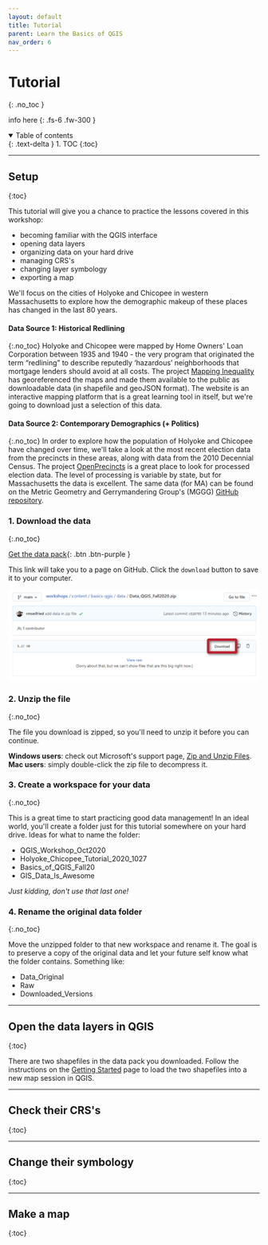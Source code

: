 ```yaml
---
layout: default
title: Tutorial
parent: Learn the Basics of QGIS
nav_order: 6
---
```


# Tutorial
{: .no_toc }

info here
{: .fs-6 .fw-300 }

<details open markdown="block">
  <summary>
    Table of contents
  </summary>
  {: .text-delta }
1. TOC
{:toc}
</details>

---
## Setup
{:toc}

This tutorial will give you a chance to practice the lessons covered in this workshop:
* becoming familiar with the QGIS interface
* opening data layers
* organizing data on your hard drive
* managing CRS's
* changing layer symbology
* exporting a map

We'll focus on the cities of Holyoke and Chicopee in western Massachusetts to explore how the demographic makeup of these places has changed in the last 80 years. 

#### Data Source 1: Historical Redlining
{:.no_toc}
Holyoke and Chicopee were mapped by Home Owners' Loan Corporation between 1935 and 1940 - the very program that originated the term “redlining” to describe reputedly ‘hazardous’ neighborhoods that mortgage lenders should avoid at all costs. The project [Mapping Inequality](https://dsl.richmond.edu/panorama/redlining/) has georeferenced the maps and made them available to the public as downloadable data (in shapefile and geoJSON format). The website is an interactive mapping platform that is a great learning tool in itself, but we're going to download just a selection of this data.

#### Data Source 2: Contemporary Demographics (+ Politics)
{:.no_toc}
In order to explore how the population of Holyoke and Chicopee have changed over time, we'll take a look at the most recent election data from the precincts in these areas, along with data from the 2010 Decennial Census. The project [OpenPrecincts](https://openprecincts.org/ma/) is a great place to look for processed election data. The level of processing is variable by state, but for Massachusetts the data is excellent. The same data (for MA) can be found on the Metric Geometry and Gerrymandering Group's (MGGG) [GitHub repository](https://github.com/mggg-states/MA-shapefiles).

### 1. Download the data
{:.no_toc}

[Get the data pack](https://github.com/umass-gis/workshops/blob/main/content/basics-qgis/data/Data_QGIS_Fall2020.zip){: .btn .btn-purple }

This link will take you to a page on GitHub. Click the `download` button to save it to your computer.

![Viewing a zip file on GitHub](media/download_anno.png "Downloading a zip file from GitHub")

### 2. Unzip the file
{:.no_toc}

The file you download is zipped, so you'll need to unzip it before you can continue. 

**Windows users**: check out Microsoft's support page, [Zip and Unzip Files](https://support.microsoft.com/en-us/windows/zip-and-unzip-files-8d28fa72-f2f9-712f-67df-f80cf89fd4e5).<br>
**Mac users**: simply double-click the zip file to decompress it.

### 3. Create a workspace for your data
{:.no_toc}

This is a great time to start practicing good data management! In an ideal world, you'll create a folder just for this tutorial somewhere on your hard drive. Ideas for what to name the folder:
* QGIS_Workshop_Oct2020
* Holyoke_Chicopee_Tutorial_2020_1027
* Basics_of_QGIS_Fall20
* GIS_Data_Is_Awesome

*Just kidding, don't use that last one!*

### 4. Rename the original data folder
{:.no_toc}

Move the unzipped folder to that new workspace and rename it. The goal is to preserve a copy of the original data and let your future self know what the folder contains. Something like:
* Data_Original
* Raw
* Downloaded_Versions

---
## Open the data layers in QGIS
{:toc}

There are two shapefiles in the data pack you downloaded. Follow the instructions on the [Getting Started](https://umass-gis.github.io/workshops/content/basics-qgis/getting-started.html#open-a-layer) page to load the two shapefiles into a new map session in QGIS.

---
## Check their CRS's
{:toc}

---
## Change their symbology
{:toc}

---
## Make a map
{:toc}
